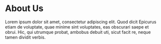 ---
---
# About Us

Lorem ipsum dolor sit amet, consectetur adipiscing elit. Quod dicit Epicurus etiam de voluptate, quae minime sint voluptates, eas obscurari saepe et obrui. Hic, qui utrumque probat, ambobus debuit uti, sicut facit re, neque tamen dividit verbis.